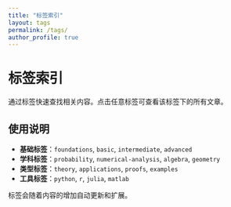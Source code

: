 ```yaml
---
title: "标签索引"
layout: tags
permalink: /tags/
author_profile: true
---
```


# 标签索引

通过标签快速查找相关内容。点击任意标签可查看该标签下的所有文章。

## 使用说明

- **基础标签**：`foundations`, `basic`, `intermediate`, `advanced`
- **学科标签**：`probability`, `numerical-analysis`, `algebra`, `geometry`
- **类型标签**：`theory`, `applications`, `proofs`, `examples`
- **工具标签**：`python`, `r`, `julia`, `matlab`

标签会随着内容的增加自动更新和扩展。